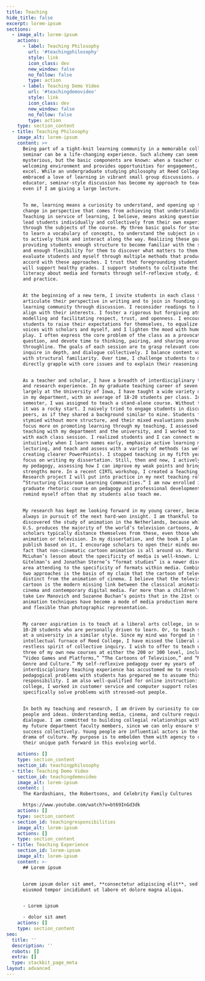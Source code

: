 ```yaml
---
title: Teaching
hide_title: false
excerpt: lorem-ipsum
sections:
  - image_alt: lorem-ipsum
    actions:
      - label: Teaching Philosophy
        url: '#teachingphilosophy'
        style: link
        icon_class: dev
        new_window: false
        no_follow: false
        type: action
      - label: Teaching Demo Video
        url: '#teachingdemovideo'
        style: link
        icon_class: dev
        new_window: false
        no_follow: false
        type: action
    type: section_content
  - title: Teaching Philosophy
    image_alt: lorem-ipsum
    content: >+
      Being part of a tight-knit learning community in a memorable college
      seminar can be a life-changing experience. Such alchemy can seem
      mysterious, but the basic components are known: when a teacher creates a
      welcoming environment and provides opportunities for engagement, students
      excel. While an undergraduate studying philosophy at Reed College, I
      embraced a love of learning in vibrant small group discussions. As an
      educator, seminar-style discussion has become my approach to teaching,
      even if I am giving a large lecture.


      To me, learning means a curiosity to understand, and opening up to the
      change in perspective that comes from achieving that understanding.
      Teaching in service of learning, I believe, means asking questions that
      lead students individually and collectively from their own experiences
      through the subjects of the course. My three basic goals for students are:
      to learn a vocabulary of concepts, to understand the subject in depth, and
      to actively think and interact along the way. Realizing these goals means
      providing students enough structure to become familiar with the subject
      and enough flexibility for them to discover what matters to them. I
      evaluate students and myself through multiple methods that productively
      accord with these approaches. I trust that foregrounding student learning
      will support healthy grades. I support students to cultivate their
      literacy about media and formats through self-reflexive study, dialogue,
      and practice.


      At the beginning of a new term, I invite students in each class to
      articulate their perspective in writing and to join in founding a new
      learning community through discussion. I reconsider readings to better
      align with their interests. I foster a rigorous but forgiving atmosphere,
      modelling and facilitating respect, trust, and openness. I encourage
      students to raise their expectations for themselves, to equalize their
      voices with scholars and myself, and I lighten the mood with humor and
      play. I often express the core problem of the class as a provocative
      question, and devote time to thinking, pairing, and sharing around this
      throughline. The goals of each session are to grasp relevant concepts,
      inquire in depth, and dialogue collectively. I balance content variation
      with structural familiarity. Over time, I challenge students to more
      directly grapple with core issues and to explain their reasoning.


      As a teacher and scholar, I have a breadth of interdisciplinary teaching
      and research experience. In my graduate teaching career of seven years,
      largely at the University of Iowa, I have taught a wide variety of courses
      in my department, with an average of 18-20 students per class. In my first
      semester, I was assigned to teach a stand-alone course. Without training,
      it was a rocky start. I naively tried to engage students in discussion as
      peers, as if they shared a background similar to mine. Students felt
      stymied without more structure, and their mixed evaluations pushed me to
      focus more on promoting learning through my teaching. I assessed my
      teaching with my department and the university, and I worked to improve
      with each class session. I realized students and I can connect more
      intuitively when I learn names early, emphasize active learning more than
      lecturing, and teach and assess with a variety of methods (as well as
      creating clearer PowerPoints). I stopped teaching in my fifth year to
      focus on writing my dissertation. Still, then and now, I actively work on
      my pedagogy, assessing how I can improve my weak points and bring out my
      strengths more. In a recent CIRTL workshop, I created a Teaching as
      Research project I will put into practice in my next teaching role,
      “Structuring Classroom Learning Communities.” I am now enrolled in a
      graduate rhetoric course on pedagogy and professional development. I
      remind myself often that my students also teach me.


      My research has kept me looking forward in my young career, because I am
      always in pursuit of the next hard-won insight. I am thankful to have
      discovered the study of animation in the Netherlands, because while the
      U.S. produces the majority of the world’s television cartoons, American
      scholars typically distance themselves from these, even those who study
      animation or television. In my dissertation, and the book I plan to
      publish based on it, I encourage scholars to open their minds more to the
      fact that non-cinematic cartoon animation is all around us. Marshall
      McLuhan’s lesson about the specificity of media is well-known. Lisa
      Gitelman’s and Jonathan Sterne’s “format studies” is a newer disciplinary
      area attending to the specificity of formats within media. Combining these
      two approaches is the basis of my claim that the cartoon of television is
      distinct from the animation of cinema. I believe that the television
      cartoon is the modern missing link between the classical animation of
      cinema and contemporary digital media. Far more than a children’s genre, I
      take Lev Manovich and Suzanne Buchan’s points that in the 21st century
      animation techniques have become a mode of media production more pervasive
      and flexible than photographic representation.


      My career aspiration is to teach at a liberal arts college, in seminars of
      10-20 students who are personally driven to learn. Or, to teach students
      at a university in a similar style. Since my mind was forged in the
      intellectual furnace of Reed College, I have missed the liberal arts’
      restless spirit of collective inquiry. I wish to offer to teach up to
      three of my own new courses at either the 200 or 300 level, including
      “Video Games and Platforms,” “The Cartoons of Television,” and “Music,
      Genre and Culture.” My self-reflexive pedagogy over my years of
      interdisciplinary teaching experience has accustomed me to resolving
      pedagogical problems with students has prepared me to assume this
      responsibility. I am also well-qualified for online instruction: after
      college, I worked in customer service and computer support roles to
      specifically solve problems with stressed-out people.


      In both my teaching and research, I am driven by curiosity to connect
      people and ideas. Understanding media, cinema, and culture requires
      dialogue. I am committed to building collegial relationships with you as
      my future department faculty members, since we can only ensure student
      success collectively. Young people are influential actors in the mediated
      drama of culture. My purpose is to embolden them with agency to chart
      their unique path forward in this evolving world.

    actions: []
    type: section_content
    section_id: teachingphilosophy
  - title: Teaching Demo Video
    section_id: teachingdemovideo
    image_alt: lorem-ipsum
    content: |
      The Kardashians, the Robertsons, and Celebrity Family Cultures

      https://www.youtube.com/watch?v=bt69InGd3dk
    actions: []
    type: section_content
  - section_id: teachingresponsibilities
    image_alt: lorem-ipsum
    actions: []
    type: section_content
  - title: Teaching Experience
    section_id: lorem-ipsum
    image_alt: lorem-ipsum
    content: >-
      ## Lorem ipsum


      Lorem ipsum dolor sit amet, **consectetur adipiscing elit**, sed do
      eiusmod tempor incididunt ut labore et dolore magna aliqua.


      - Lorem ipsum

      - dolor sit amet
    actions: []
    type: section_content
seo:
  title: ''
  description: ''
  robots: []
  extra: []
  type: stackbit_page_meta
layout: advanced
---
```

